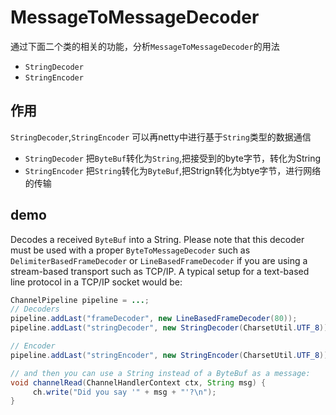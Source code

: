 # MessageToMessageDecoder

通过下面二个类的相关的功能，分析`MessageToMessageDecoder`的用法

- `StringDecoder`
- `StringEncoder`

## 作用

`StringDecoder`,`StringEncoder` 可以再netty中进行基于`String`类型的数据通信

- `StringDecoder` 把`ByteBuf`转化为`String`,把接受到的byte字节，转化为String
- `StringEncoder` 把`String`转化为`ByteBuf`,把Strign转化为btye字节，进行网络的传输

## demo

Decodes a received `ByteBuf` into a String. Please note that this decoder must be used with a proper `ByteToMessageDecoder` such as `DelimiterBasedFrameDecoder` or `LineBasedFrameDecoder` if you are using a stream-based transport such as TCP/IP. A typical setup for a text-based line protocol in a TCP/IP socket would be:

```java
ChannelPipeline pipeline = ...;
// Decoders
pipeline.addLast("frameDecoder", new LineBasedFrameDecoder(80));
pipeline.addLast("stringDecoder", new StringDecoder(CharsetUtil.UTF_8));

// Encoder
pipeline.addLast("stringEncoder", new StringEncoder(CharsetUtil.UTF_8));

// and then you can use a String instead of a ByteBuf as a message:
void channelRead(ChannelHandlerContext ctx, String msg) {
     ch.write("Did you say '" + msg + "'?\n");
}
 ```
